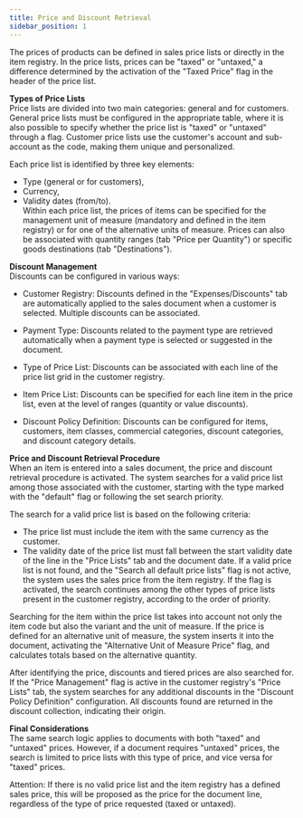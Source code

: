 ```yaml
---
title: Price and Discount Retrieval 
sidebar_position: 1
---
```


The prices of products can be defined in sales price lists or directly in the item registry. In the price lists, prices can be "taxed" or "untaxed," a difference determined by the activation of the "Taxed Price" flag in the header of the price list.

**Types of Price Lists**      
Price lists are divided into two main categories: general and for customers. General price lists must be configured in the appropriate table, where it is also possible to specify whether the price list is "taxed" or "untaxed" through a flag. Customer price lists use the customer's account and sub-account as the code, making them unique and personalized.

Each price list is identified by three key elements:

- Type (general or for customers),
- Currency,
- Validity dates (from/to).     
Within each price list, the prices of items can be specified for the management unit of measure (mandatory and defined in the item registry) or for one of the alternative units of measure. Prices can also be associated with quantity ranges (tab "Price per Quantity") or specific goods destinations (tab "Destinations").

**Discount Management**      
Discounts can be configured in various ways:

- Customer Registry: Discounts defined in the "Expenses/Discounts" tab are automatically applied to the sales document when a customer is selected. Multiple discounts can be associated.

- Payment Type: Discounts related to the payment type are retrieved automatically when a payment type is selected or suggested in the document.

- Type of Price List: Discounts can be associated with each line of the price list grid in the customer registry.

- Item Price List: Discounts can be specified for each line item in the price list, even at the level of ranges (quantity or value discounts).

- Discount Policy Definition: Discounts can be configured for items, customers, item classes, commercial categories, discount categories, and discount category details.

**Price and Discount Retrieval Procedure**      
When an item is entered into a sales document, the price and discount retrieval procedure is activated. The system searches for a valid price list among those associated with the customer, starting with the type marked with the "default" flag or following the set search priority.

The search for a valid price list is based on the following criteria:

- The price list must include the item with the same currency as the customer.
- The validity date of the price list must fall between the start validity date of the line in the "Price Lists" tab and the document date.
If a valid price list is not found, and the "Search all default price lists" flag is not active, the system uses the sales price from the item registry. If the flag is activated, the search continues among the other types of price lists present in the customer registry, according to the order of priority.

Searching for the item within the price list takes into account not only the item code but also the variant and the unit of measure. If the price is defined for an alternative unit of measure, the system inserts it into the document, activating the "Alternative Unit of Measure Price" flag, and calculates totals based on the alternative quantity.

After identifying the price, discounts and tiered prices are also searched for. If the "Price Management" flag is active in the customer registry's "Price Lists" tab, the system searches for any additional discounts in the "Discount Policy Definition" configuration. All discounts found are returned in the discount collection, indicating their origin.

**Final Considerations**     
The same search logic applies to documents with both "taxed" and "untaxed" prices. However, if a document requires "untaxed" prices, the search is limited to price lists with this type of price, and vice versa for "taxed" prices.

Attention: If there is no valid price list and the item registry has a defined sales price, this will be proposed as the price for the document line, regardless of the type of price requested (taxed or untaxed).
